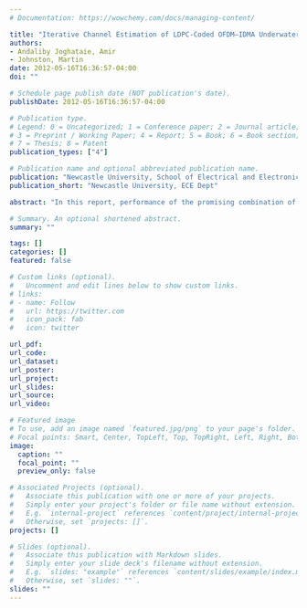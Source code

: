 ```yaml
---
# Documentation: https://wowchemy.com/docs/managing-content/

title: "Iterative Channel Estimation of LDPC-Coded OFDM–IDMA Underwater Acoustic Communications"
authors: 
- Andaliby Joghataie, Amir
- Johnston, Martin
date: 2012-05-16T16:36:57-04:00
doi: ""

# Schedule page publish date (NOT publication's date).
publishDate: 2012-05-16T16:36:57-04:00

# Publication type.
# Legend: 0 = Uncategorized; 1 = Conference paper; 2 = Journal article;
# 3 = Preprint / Working Paper; 4 = Report; 5 = Book; 6 = Book section;
# 7 = Thesis; 8 = Patent
publication_types: ["4"]

# Publication name and optional abbreviated publication name.
publication: "Newcastle University, School of Electrical and Electronic Engineering"
publication_short: "Newcastle University, ECE Dept"

abstract: "In this report, performance of the promising combination of Orthogonal Frequency-Division Multiplexing (OFDM) and synchronous downlink Interleave-Division Multiple Access (IDMA), known as OFDM-IDMA over Under Water Acoustic channel is examined. We also extend two iterative procedures which helps together to enhance efficiency of the system, including Low Density Parity Check (LDPC) coding using Sum-Product Algorithm (SPA) and iterative channel estimation manipulating Last Mean Square (LMS) algorithm. However, to ease the experiment following assumptions have been considered, two users are going to access the system simultaneously, perfect Doppler compensation and also perfect information in receiver (synchronous downlink receiver)."

# Summary. An optional shortened abstract.
summary: ""

tags: []
categories: []
featured: false

# Custom links (optional).
#   Uncomment and edit lines below to show custom links.
# links:
# - name: Follow
#   url: https://twitter.com
#   icon_pack: fab
#   icon: twitter

url_pdf:
url_code:
url_dataset:
url_poster:
url_project:
url_slides:
url_source:
url_video:

# Featured image
# To use, add an image named `featured.jpg/png` to your page's folder. 
# Focal points: Smart, Center, TopLeft, Top, TopRight, Left, Right, BottomLeft, Bottom, BottomRight.
image:
  caption: ""
  focal_point: ""
  preview_only: false

# Associated Projects (optional).
#   Associate this publication with one or more of your projects.
#   Simply enter your project's folder or file name without extension.
#   E.g. `internal-project` references `content/project/internal-project/index.md`.
#   Otherwise, set `projects: []`.
projects: []

# Slides (optional).
#   Associate this publication with Markdown slides.
#   Simply enter your slide deck's filename without extension.
#   E.g. `slides: "example"` references `content/slides/example/index.md`.
#   Otherwise, set `slides: ""`.
slides: ""
---
```

